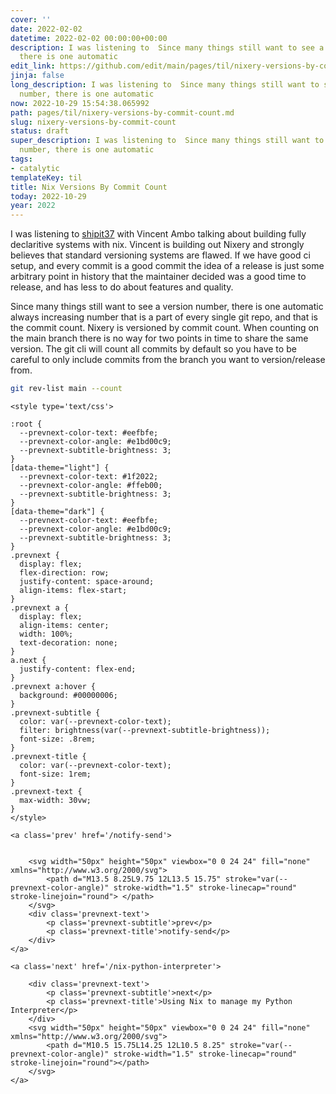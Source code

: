 ```yaml
---
cover: ''
date: 2022-02-02
datetime: 2022-02-02 00:00:00+00:00
description: I was listening to  Since many things still want to see a version number,
  there is one automatic
edit_link: https://github.com/edit/main/pages/til/nixery-versions-by-commit-count.md
jinja: false
long_description: I was listening to  Since many things still want to see a version
  number, there is one automatic
now: 2022-10-29 15:54:38.065992
path: pages/til/nixery-versions-by-commit-count.md
slug: nixery-versions-by-commit-count
status: draft
super_description: I was listening to  Since many things still want to see a version
  number, there is one automatic
tags:
- catalytic
templateKey: til
title: Nix Versions By Commit Count
today: 2022-10-29
year: 2022
---
```


I was listening to [shipit37](https://changelog.com/shipit/37) with Vincent
Ambo talking about building fully declaritive systems with nix.  Vincent is
building out Nixery and strongly believes that standard versioning systems are
flawed.  If we have good ci setup, and every commit is a good commit the idea
of a release is just some arbitrary point in history that the maintainer
decided was a good time to release, and has less to do about features and
quality.

Since many things still want to see a version number, there is one automatic
always increasing number that is a part of every single git repo, and that is
the commit count.  Nixery is versioned by commit count.  When counting on the
main branch there is no way for two points in time to share the same version.
The git cli will count all commits by default so you have to be careful to only
include commits from the branch you want to version/release from.

``` bash
git rev-list main --count
```
<div class='prevnext'>

    <style type='text/css'>

    :root {
      --prevnext-color-text: #eefbfe;
      --prevnext-color-angle: #e1bd00c9;
      --prevnext-subtitle-brightness: 3;
    }
    [data-theme="light"] {
      --prevnext-color-text: #1f2022;
      --prevnext-color-angle: #ffeb00;
      --prevnext-subtitle-brightness: 3;
    }
    [data-theme="dark"] {
      --prevnext-color-text: #eefbfe;
      --prevnext-color-angle: #e1bd00c9;
      --prevnext-subtitle-brightness: 3;
    }
    .prevnext {
      display: flex;
      flex-direction: row;
      justify-content: space-around;
      align-items: flex-start;
    }
    .prevnext a {
      display: flex;
      align-items: center;
      width: 100%;
      text-decoration: none;
    }
    a.next {
      justify-content: flex-end;
    }
    .prevnext a:hover {
      background: #00000006;
    }
    .prevnext-subtitle {
      color: var(--prevnext-color-text);
      filter: brightness(var(--prevnext-subtitle-brightness));
      font-size: .8rem;
    }
    .prevnext-title {
      color: var(--prevnext-color-text);
      font-size: 1rem;
    }
    .prevnext-text {
      max-width: 30vw;
    }
    </style>
    
    <a class='prev' href='/notify-send'>
    

        <svg width="50px" height="50px" viewbox="0 0 24 24" fill="none" xmlns="http://www.w3.org/2000/svg">
            <path d="M13.5 8.25L9.75 12L13.5 15.75" stroke="var(--prevnext-color-angle)" stroke-width="1.5" stroke-linecap="round" stroke-linejoin="round"> </path>
        </svg>
        <div class='prevnext-text'>
            <p class='prevnext-subtitle'>prev</p>
            <p class='prevnext-title'>notify-send</p>
        </div>
    </a>
    
    <a class='next' href='/nix-python-interpreter'>
    
        <div class='prevnext-text'>
            <p class='prevnext-subtitle'>next</p>
            <p class='prevnext-title'>Using Nix to manage my Python Interpreter</p>
        </div>
        <svg width="50px" height="50px" viewbox="0 0 24 24" fill="none" xmlns="http://www.w3.org/2000/svg">
            <path d="M10.5 15.75L14.25 12L10.5 8.25" stroke="var(--prevnext-color-angle)" stroke-width="1.5" stroke-linecap="round" stroke-linejoin="round"></path>
        </svg>
    </a>
  </div>